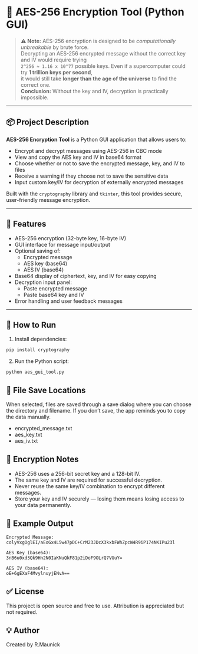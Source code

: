 # 🔐 AES-256 Encryption Tool (Python GUI)

> **⚠️ Note:** AES-256 encryption is designed to be *computationally unbreakable* by brute force.  
> Decrypting an AES-256 encrypted message without the correct key and IV would require trying  
> `2^256 ≈ 1.16 x 10^77` possible keys. Even if a supercomputer could try **1 trillion keys per second**,  
> it would still take **longer than the age of the universe** to find the correct one.  
> **Conclusion:** Without the key and IV, decryption is practically impossible.

---

## 📦 Project Description

**AES-256 Encryption Tool** is a Python GUI application that allows users to:
- Encrypt and decrypt messages using AES-256 in CBC mode
- View and copy the AES key and IV in base64 format
- Choose whether or not to save the encrypted message, key, and IV to files
- Receive a warning if they choose not to save the sensitive data
- Input custom key/IV for decryption of externally encrypted messages

Built with the `cryptography` library and `tkinter`, this tool provides secure, user-friendly message encryption.

---

## 🧰 Features

- AES-256 encryption (32-byte key, 16-byte IV)
- GUI interface for message input/output
- Optional saving of:
  - Encrypted message
  - AES key (base64)
  - AES IV (base64)
- Base64 display of ciphertext, key, and IV for easy copying
- Decryption input panel:
  - Paste encrypted message
  - Paste base64 key and IV
- Error handling and user feedback messages

---

## 🚀 How to Run

1. Install dependencies:

```bash
pip install cryptography
```

2. Run the Python script:

```
python aes_gui_tool.py
```

## 📁 File Save Locations
When selected, files are saved through a save dialog where you can choose the directory and filename. If you don’t save, the app reminds you to copy the data manually.

- encrypted_message.txt
- aes_key.txt
- aes_iv.txt

## 🔐 Encryption Notes

- AES-256 uses a 256-bit secret key and a 128-bit IV.
- The same key and IV are required for successful decryption.
- Never reuse the same key/IV combination to encrypt different messages.
- Store your key and IV securely — losing them means losing access to your data permanently.

## 🧪 Example Output

```
Encrypted Message:
colyVxgOglEI/aEoGx4L5w47pDC+CrM23JDcX3kxbFWhZpcW4R9iP174NKIPu23l

AES Key (base64):
3nB6u0xd3Qk9Hn2N0IaKNuQkF81p2iDoF9OLrQ7VGuY=

AES IV (base64):
oE+6gEXaF4MvylnuyjENvA==
```

## ✅ License
This project is open source and free to use. Attribution is appreciated but not required.

## 💡 Author
Created by R.Maunick




















